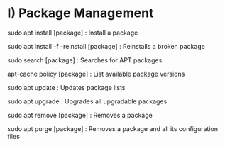 # I) Package Management
sudo apt install [package] : Install a package

sudo apt install -f -reinstall [package] : Reinstalls a broken package

sudo search [package] : Searches for APT packages

apt-cache policy [package] : List available package versions

sudo apt update : Updates package lists

sudo apt upgrade : Upgrades all upgradable packages

sudo apt remove [package] : Removes a package

sudo apt purge [package] : Removes a package and all its configuration files
